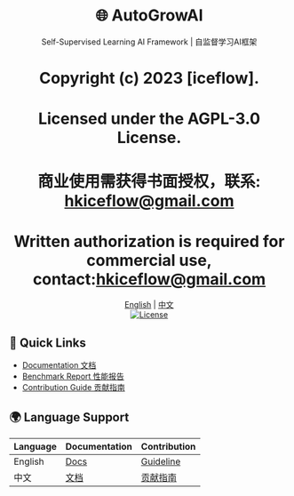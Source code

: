 <div align="center">
  <h1>🌐 AutoGrowAI</h1>
  <p>Self-Supervised Learning AI Framework | 自监督学习AI框架</p>

  # Copyright (c) 2023 [iceflow]. 
# Licensed under the AGPL-3.0 License.
# 商业使用需获得书面授权，联系: hkiceflow@gmail.com
# Written authorization is required for commercial use, contact:hkiceflow@gmail.com
  
  [English](docs/en/README.md) | [中文](docs/zh/README.md)  
  [![License](https://img.shields.io/badge/License-Apache_2.0-blue.svg)](LICENSE)
</div>

## 📌 Quick Links
- [Documentation 文档](docs/en/README.md)
- [Benchmark Report 性能报告](docs/en/BENCHMARK.md)
- [Contribution Guide 贡献指南](docs/en/CONTRIBUTING.md)

## 🌍 Language Support
| Language | Documentation | Contribution |
|----------|---------------|--------------|
| English  | [Docs](docs/en) | [Guideline](docs/en/CONTRIBUTING.md) |
| 中文     | [文档](docs/zh) | [贡献指南](docs/zh/CONTRIBUTING.md) |
